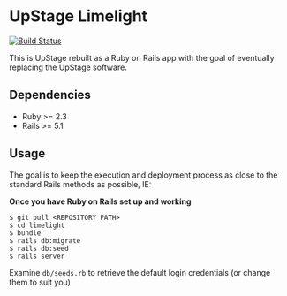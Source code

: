 # UpStage Limelight
[![Build Status](https://travis-ci.org/upstage-org/limelight.svg?branch=dev)](https://travis-ci.org/upstage-org/limelight)

This is UpStage rebuilt as a Ruby on Rails app with the goal of eventually replacing the UpStage software.

## Dependencies

- Ruby >= 2.3
- Rails >= 5.1


## Usage

The goal is to keep the execution and deployment process as close to the standard Rails methods as possible, IE:

**Once you have Ruby on Rails set up and working**

``` 
$ git pull <REPOSITORY PATH>
$ cd limelight
$ bundle
$ rails db:migrate
$ rails db:seed
$ rails server
```

Examine ```db/seeds.rb``` to retrieve the default login credentials (or change them to suit you)
